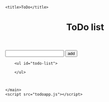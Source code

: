 <!DOCTYPE html>
<html lang="en">
<head>
    <meta charset="UTF-8">
    <meta http-equiv="X-UA-Compatible" content="IE=edge">
    <meta name="viewport" content="width=device-width, initial-scale=1.0">
    <link rel="stylesheet"  href="mystyle2.css">
    <script src="https://kit.fontawesome.com/337be747ec.js"  crossorigin="anonymous"></script>

    <title>ToDo</title>
</head>
<body>
    <header>
    <h1>ToDo list</h1>
    </header>
    <main>
        <div class="container">
            <input type="text" id="todoName">
             <button onclick="addTodo();">add</button>
        </div>

        <ul id="todo-list">

        </ul>



    </main>
    <script src="todoapp.js"></script>
</body>
</html>
